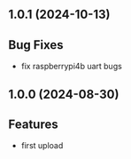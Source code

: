## 1.0.1 (2024-10-13)

## Bug Fixes

- fix raspberrypi4b uart bugs

## 1.0.0 (2024-08-30)

## Features

- first upload